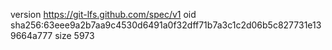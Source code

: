 version https://git-lfs.github.com/spec/v1
oid sha256:63eee9a2b7aa9c4530d6491a0f32dff71b7a3c1c2d06b5c827731e139664a777
size 5973
